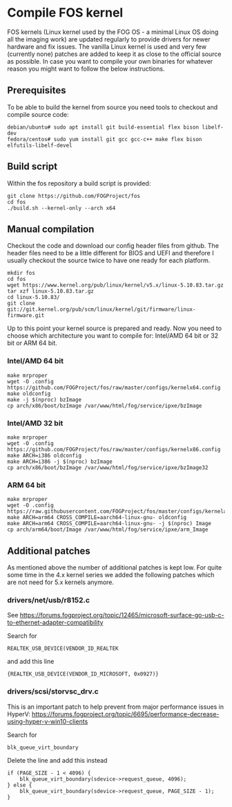 # Compile FOS kernel

FOS kernels (Linux kernel used by the FOG OS - a minimal Linux OS doing
all the imaging work) are updated regularly to provide drivers for newer
hardware and fix issues. The vanilla Linux kernel is used and very few
(currently none) patches are added to keep it as close to the official
source as possible. In case you want to compile your own binaries for
whatever reason you might want to follow the below instructions.

## Prerequisites

To be able to build the kernel from source you need tools to checkout
and compile source code:

    debian/ubuntu# sudo apt install git build-essential flex bison libelf-dev
    fedora/centos# sudo yum install git gcc gcc-c++ make flex bison elfutils-libelf-devel 

## Build script

Within the fos repository a build script is provided:

    git clone https://github.com/FOGProject/fos
    cd fos
    ./build.sh --kernel-only --arch x64

## Manual compilation

Checkout the code and download our config header files from github. The
header files need to be a little different for BIOS and UEFI and
therefore I usually checkout the source twice to have one ready for each
platform.

    mkdir fos
    cd fos
    wget https://www.kernel.org/pub/linux/kernel/v5.x/linux-5.10.83.tar.gz
    tar xzf linux-5.10.83.tar.gz
    cd linux-5.10.83/
    git clone git://git.kernel.org/pub/scm/linux/kernel/git/firmware/linux-firmware.git

Up to this point your kernel source is prepared and ready. Now you need
to choose which architecture you want to compile for: Intel/AMD 64 bit
or 32 bit or ARM 64 bit.

### Intel/AMD 64 bit

    make mrproper
    wget -O .config https://github.com/FOGProject/fos/raw/master/configs/kernelx64.config
    make oldconfig
    make -j $(nproc) bzImage
    cp arch/x86/boot/bzImage /var/www/html/fog/service/ipxe/bzImage

### Intel/AMD 32 bit

    make mrproper
    wget -O .config https://github.com/FOGProject/fos/raw/master/configs/kernelx86.config
    make ARCH=i386 oldconfig
    make ARCH=i386 -j $(nproc) bzImage
    cp arch/x86/boot/bzImage /var/www/html/fog/service/ipxe/bzImage32

### ARM 64 bit

    make mrproper
    wget -O .config https://raw.githubusercontent.com/FOGProject/fos/master/configs/kernelarm64.config
    make ARCH=arm64 CROSS_COMPILE=aarch64-linux-gnu- oldconfig
    make ARCH=arm64 CROSS_COMPILE=aarch64-linux-gnu- -j $(nproc) Image
    cp arch/arm64/boot/Image /var/www/html/fog/service/ipxe/arm_Image

## Additional patches

As mentioned above the number of additional patches is kept low. For
quite some time in the 4.x kernel series we added the following patches
which are not need for 5.x kernels anymore.

### drivers/net/usb/r8152.c

See
<https://forums.fogproject.org/topic/12465/microsoft-surface-go-usb-c-to-ethernet-adapter-compatibility>

Search for

    REALTEK_USB_DEVICE(VENDOR_ID_REALTEK

and add this line

    {REALTEK_USB_DEVICE(VENDOR_ID_MICROSOFT, 0x0927)}

### drivers/scsi/storvsc_drv.c

This is an important patch to help prevent from major performance issues
in HyperV:
<https://forums.fogproject.org/topic/6695/performance-decrease-using-hyper-v-win10-clients>

Search for

    blk_queue_virt_boundary

Delete the line and add this instead

    if (PAGE_SIZE - 1 < 4096) {
        blk_queue_virt_boundary(sdevice->request_queue, 4096);
    } else {
        blk_queue_virt_boundary(sdevice->request_queue, PAGE_SIZE - 1);
    }
